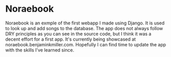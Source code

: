 # Noraebook

Noraebook is an exmple of the first webapp I made using Django. 
It is used to look up and add songs to the database. The app does
not always follow DRY principles as you can see in the source code,
but I think it was a decent effort for a first app. It's currently
being showcased at noraebook.benjaminkmiller.com. Hopefully I can find
time to update the app with the skills I've learned since.

